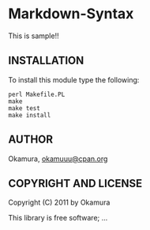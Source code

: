 Markdown-Syntax
===============

This is sample!!

INSTALLATION
------------

To install this module type the following:

    perl Makefile.PL
    make
    make test
    make install

AUTHOR
------

Okamura, <okamuuu@cpan.org>

COPYRIGHT AND LICENSE
---------------------

Copyright (C) 2011 by Okamura

This library is free software; ...

